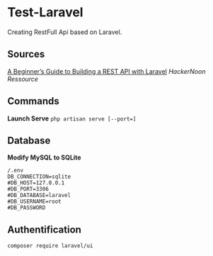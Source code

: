 # Test-Laravel

Creating RestFull Api based on Laravel.

## Sources

[A Beginner’s Guide to Building a REST API with Laravel](https://hackernoon.com/a-beginners-guide-to-building-a-rest-api-with-laravel-5c717afd77fe)
_HackerNoon Ressource_


## Commands

**Launch Serve**
`php artisan serve [--port=]`


## Database

**Modify MySQL to SQLite**

```
/.env
DB_CONNECTION=sqlite
#DB_HOST=127.0.0.1
#DB_PORT=3306
#DB_DATABASE=laravel
#DB_USERNAME=root
#DB_PASSWORD
```

## Authentification

`composer require laravel/ui`